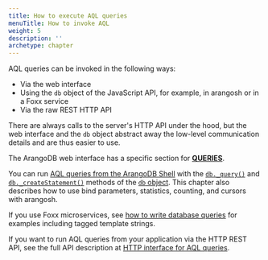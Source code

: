 ```yaml
---
title: How to execute AQL queries
menuTitle: How to invoke AQL
weight: 5
description: ''
archetype: chapter
---
```

AQL queries can be invoked in the following ways:

- Via the web interface
- Using the `db` object of the JavaScript API, for example, in arangosh or in a Foxx service
- Via the raw REST HTTP API

There are always calls to the server's HTTP API under the hood, but the web interface
and the `db` object abstract away the low-level communication details and are
thus easier to use.

The ArangoDB web interface has a specific section for [**QUERIES**](with-the-web-interface.md).

You can run [AQL queries from the ArangoDB Shell](with-arangosh.md)
with the [`db._query()`](with-arangosh.md#with-db_query) and
[`db._createStatement()`](with-arangosh.md#with-db_createstatement-arangostatement)
methods of the [`db` object](../../develop/javascript-api/@arangodb/db-object.md). This chapter
also describes how to use bind parameters, statistics, counting, and cursors with
arangosh.

If you use Foxx microservices, see [how to write database queries](../../develop/foxx-microservices/getting-started.md#writing-database-queries)
for examples including tagged template strings.

If you want to run AQL queries from your application via the HTTP REST API,
see the full API description at [HTTP interface for AQL queries](../../develop/http-api/queries/aql-queries.md).
